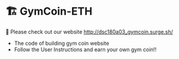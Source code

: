 # 🏗 GymCoin-ETH

🙏 Please check out our website http://dsc180a03_gymcoin.surge.sh/

- The code of building gym coin website
- Follow the User Instructions and earn your own gym coin!!

